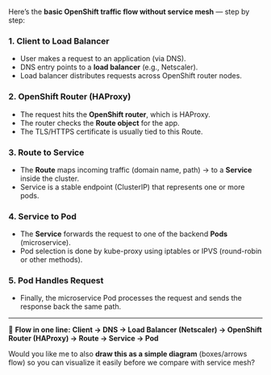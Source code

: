 Here’s the **basic OpenShift traffic flow without service mesh** — step by step:

### 1. Client to Load Balancer

* User makes a request to an application (via DNS).
* DNS entry points to a **load balancer** (e.g., Netscaler).
* Load balancer distributes requests across OpenShift router nodes.

### 2. OpenShift Router (HAProxy)

* The request hits the **OpenShift router**, which is HAProxy.
* The router checks the **Route object** for the app.
* The TLS/HTTPS certificate is usually tied to this Route.

### 3. Route to Service

* The **Route** maps incoming traffic (domain name, path) → to a **Service** inside the cluster.
* Service is a stable endpoint (ClusterIP) that represents one or more pods.

### 4. Service to Pod

* The **Service** forwards the request to one of the backend **Pods** (microservice).
* Pod selection is done by kube-proxy using iptables or IPVS (round-robin or other methods).

### 5. Pod Handles Request

* Finally, the microservice Pod processes the request and sends the response back the same path.

---

📌 **Flow in one line:**
**Client → DNS → Load Balancer (Netscaler) → OpenShift Router (HAProxy) → Route → Service → Pod**

Would you like me to also **draw this as a simple diagram** (boxes/arrows flow) so you can visualize it easily before we compare with service mesh?
